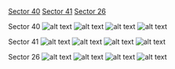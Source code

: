[Sector 40](#sector40)
[Sector 41](#sector41)
[Sector 26](#sector26)

<a name = "sector40"></a>
Sector 40
![alt text](/tt/TrES-2_Sector_40/TrES-2_Sector_40_a_TimeSeries.png)
![alt text](/tt/TrES-2_Sector_40/TrES-2_Sector_40_b_FoldedLightCurve.png)
![alt text](/tt/TrES-2_Sector_40/TrES-2_Sector_40_b_IndividualTransitsWithFit.png)
![alt text](/tt/TrES-2_Sector_40/TrES-2_Sector_40_c_TimingResiduals.png)

<a name = "sector41"></a>
Sector 41
![alt text](/tt/TrES-2_Sector_41/TrES-2_Sector_41_a_TimeSeries.png)
![alt text](/tt/TrES-2_Sector_41/TrES-2_Sector_41_b_FoldedLightCurve.png)
![alt text](/tt/TrES-2_Sector_41/TrES-2_Sector_41_b_IndividualTransitsWithFit.png)
![alt text](/tt/TrES-2_Sector_41/TrES-2_Sector_41_c_TimingResiduals.png)

<a name = "sector26"></a>
Sector 26
![alt text](/tt/TrES-2_Sector_26/TrES-2_Sector_26_a_TimeSeries.png)
![alt text](/tt/TrES-2_Sector_26/TrES-2_Sector_26_b_FoldedLightCurve.png)
![alt text](/tt/TrES-2_Sector_26/TrES-2_Sector_26_b_IndividualTransitsWithFit.png)
![alt text](/tt/TrES-2_Sector_26/TrES-2_Sector_26_c_TimingResiduals.png)

